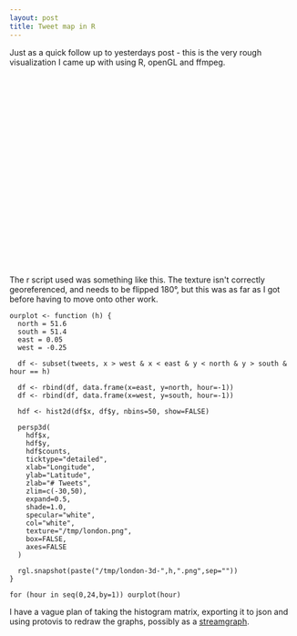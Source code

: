 ```yaml
---
layout: post
title: Tweet map in R
---
```


Just as a quick follow up to yesterdays post - this is the very rough visualization I came up with using R, openGL and ffmpeg.

<object width="400" height="320"><param name="movie" value="http://www.youtube.com/v/iqz6skQLkaQ?fs=1&amp;hl=en_US"></param><param name="allowFullScreen" value="true"></param><param name="allowscriptaccess" value="always"></param><embed src="http://www.youtube.com/v/iqz6skQLkaQ?fs=1&amp;hl=en_US" type="application/x-shockwave-flash" allowscriptaccess="always" allowfullscreen="true" width="400" height="320"></embed></object>
<br />
<br />

The r script used was something like this. The texture isn't correctly georeferenced, and needs to be flipped 180°, but this was as far as I got before having to move onto other work.

    ourplot <- function (h) {
      north = 51.6
      south = 51.4
      east = 0.05
      west = -0.25
    
      df <- subset(tweets, x > west & x < east & y < north & y > south & hour == h)

      df <- rbind(df, data.frame(x=east, y=north, hour=-1))
      df <- rbind(df, data.frame(x=west, y=south, hour=-1))

      hdf <- hist2d(df$x, df$y, nbins=50, show=FALSE)

      persp3d( 
        hdf$x, 
        hdf$y, 
        hdf$counts, 
        ticktype="detailed",
        xlab="Longitude",
        ylab="Latitude",
        zlab="# Tweets",
        zlim=c(-30,50),
        expand=0.5, 
        shade=1.0, 
        specular="white",
        col="white",
        texture="/tmp/london.png",
        box=FALSE,
        axes=FALSE
      )

      rgl.snapshot(paste("/tmp/london-3d-",h,".png",sep=""))
    }

    for (hour in seq(0,24,by=1)) ourplot(hour)
    
I have a vague plan of taking the histogram matrix, exporting it to json and using protovis to redraw the graphs, possibly as a [streamgraph](http://vis.stanford.edu/protovis/ex/stream.html).